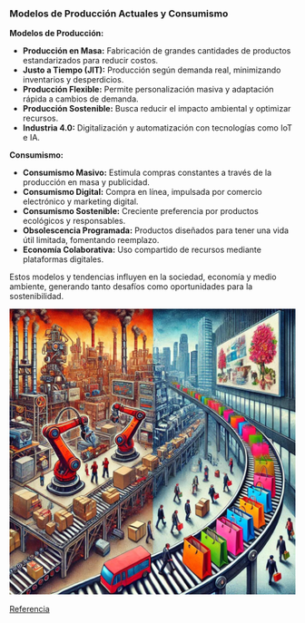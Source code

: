 ### **Modelos de Producción Actuales y Consumismo**

**Modelos de Producción:**
- **Producción en Masa:** Fabricación de grandes cantidades de productos estandarizados para reducir costos.
- **Justo a Tiempo (JIT):** Producción según demanda real, minimizando inventarios y desperdicios.
- **Producción Flexible:** Permite personalización masiva y adaptación rápida a cambios de demanda.
- **Producción Sostenible:** Busca reducir el impacto ambiental y optimizar recursos.
- **Industria 4.0:** Digitalización y automatización con tecnologías como IoT e IA.

**Consumismo:**
- **Consumismo Masivo:** Estimula compras constantes a través de la producción en masa y publicidad.
- **Consumismo Digital:** Compra en línea, impulsada por comercio electrónico y marketing digital.
- **Consumismo Sostenible:** Creciente preferencia por productos ecológicos y responsables.
- **Obsolescencia Programada:** Productos diseñados para tener una vida útil limitada, fomentando reemplazo.
- **Economía Colaborativa:** Uso compartido de recursos mediante plataformas digitales.

Estos modelos y tendencias influyen en la sociedad, economía y medio ambiente, generando tanto desafíos como oportunidades para la sostenibilidad.

![modelos](img/modelos.jpg)

[Referencia](https://www.mrpeasy.com/blog/es/fabricacion-justo-a-tiempo/?utm_source=chatgpt.com)
